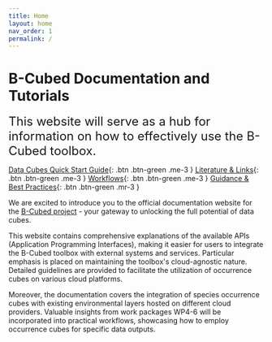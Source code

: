 ```yaml
---
title: Home
layout: home
nav_order: 1
permalink: /
---
```


# B-Cubed Documentation and Tutorials

<span style="font-size:24px">This website will serve as a hub for information on how to effectively use the B-Cubed toolbox.</span>

[Data Cubes Quick Start Guide](./datacube/){: .btn .btn-green .me-3 }
[Literature & Links](./literature/){: .btn .btn-green .me-3 }
[Workflows](./workflows/){: .btn .btn-green .me-3 }
[Guidance & Best Practices](./guidance/){: .btn .btn-green .mr-3 }

We are excited to introduce you to the official documentation website for the [B-Cubed project](http://b-cubed.eu/) - your gateway to unlocking the full potential of data cubes. 

This website contains comprehensive explanations of the available APIs (Application Programming Interfaces), making it
easier for users to integrate the B-Cubed toolbox with external systems and services. Particular emphasis is placed on
maintaining the toolbox's cloud-agnostic nature. Detailed guidelines are provided to facilitate the utilization of 
occurrence cubes on various cloud platforms.

Moreover, the documentation covers the integration of species occurrence cubes with existing environmental layers 
hosted on different cloud providers. Valuable insights from work packages WP4-6 will be incorporated into practical
workflows, showcasing how to employ occurrence cubes for specific data outputs.
